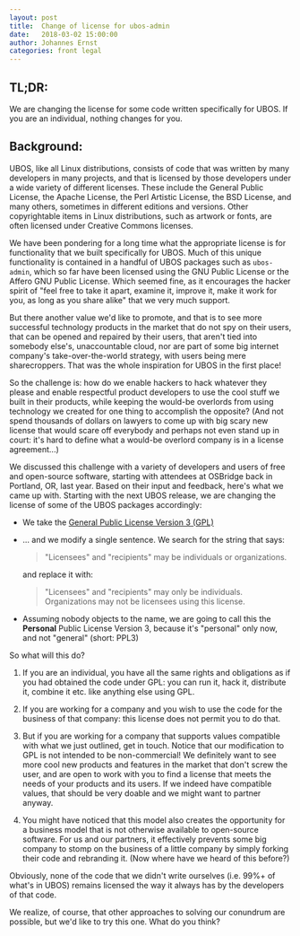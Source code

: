 ```yaml
---
layout: post
title:  Change of license for ubos-admin
date:   2018-03-02 15:00:00
author: Johannes Ernst
categories: front legal
---
```


TL;DR:
------

We are changing the license for some code written specifically for UBOS. If
you are an individual, nothing changes for you.

Background:
----------

UBOS, like all Linux distributions, consists of code that was written by many developers
in many projects, and that is licensed by those developers under a wide variety of different
licenses. These include the General Public License, the Apache License, the Perl Artistic
License, the BSD License, and many others, sometimes in different editions and versions.
Other copyrightable items in Linux distributions, such as artwork or fonts, are often
licensed under Creative Commons licenses.

We have been pondering for a long time what the appropriate license is for functionality
that we built specifically for UBOS. Much of this unique functionality is contained in a handful
of UBOS packages such as ``ubos-admin``, which so far have been licensed using the GNU Public
License or the Affero GNU Public License. Which seemed fine, as it encourages the hacker
spirit of "feel free to take it apart, examine it, improve it, make it work for you,
as long as you share alike" that we very much support.

But there another value we'd like to promote, and that is to see more successful technology
products in the market that do not spy on their users, that can be opened and repaired by
their users, that aren't tied into somebody else's, unaccountable cloud, nor are part of some
big internet company's take-over-the-world strategy, with users being mere sharecroppers.
That was the whole inspiration for UBOS in the first place!

So the challenge is: how do we enable hackers to hack whatever they please and enable
respectful product developers to use the cool stuff we built in their products, while
keeping the would-be overlords from using technology we created for one thing to
accomplish the opposite? (And not spend thousands of dollars on lawyers to come up with
big scary new license that would scare off everybody and perhaps not even stand up in
court: it's hard to define what a would-be overlord company is in a license agreement...)

We discussed this challenge with a variety of developers and users of free and open-source
software, starting with attendees at OSBridge back in Portland, OR, last year. Based on
their input and feedback, here's what we came up with. Starting with the next UBOS release,
we are changing the license of some of the UBOS packages accordingly:

* We take the <a href="https://www.gnu.org/licenses/gpl-3.0.en.html">General Public License
  Version 3 (GPL)</a>

* ... and we modify a single sentence. We search for the string that says:

  <blockquote>"Licensees" and "recipients" may be individuals or organizations.</blockquote>

  and replace it with:

  <blockquote>"Licensees" and "recipients" may only be individuals. Organizations may not
  be licensees using this license.</blockquote>

* Assuming nobody objects to the name, we are going to call this the **Personal** Public License
  Version 3, because it's "personal" only now, and not "general" (short: PPL3)

So what will this do?

1. If you are an individual, you have all the same rights and obligations as if you
   had obtained the code under GPL: you can run it, hack it, distribute it, combine it
   etc. like anything else using GPL.

2. If you are working for a company and you wish to use the code for the business
   of that company: this license does not permit you to do that.

3. But if you are working for a company that supports values compatible with what we just
   outlined, get in touch. Notice that our modification to GPL is not intended
   to be non-commercial! We definitely want to see more cool new products and features
   in the market that don't screw the user, and are open to work with you to find a
   license that meets the needs of your products and its users. If we indeed have
   compatible values, that should be very doable and we might want to partner anyway.

4. You might have noticed that this model also creates the opportunity for a business model
   that is not otherwise available to open-source software. For us and our partners, it
   effectively prevents some big company to stomp on the business of a little company by simply
   forking their code and rebranding it. (Now where have we heard of this before?)

Obviously, none of the code that we didn't write ourselves (i.e. 99%+ of what's in UBOS)
remains licensed the way it always has by the developers of that code.

We realize, of course, that other approaches to solving our conundrum are possible,
but we'd like to try this one. What do you think?
